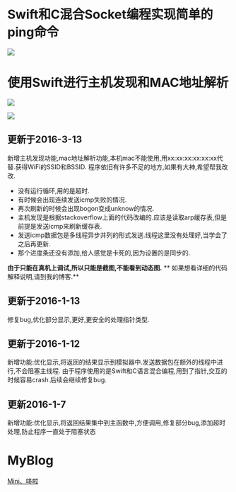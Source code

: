 # Swift和C混合Socket编程实现简单的ping命令

![][image-1]

# 使用Swift进行主机发现和MAC地址解析

![][image-2]

![][image-3]

## 更新于2016-3-13
新增主机发现功能,mac地址解析功能,本机mac不能使用,用xx:xx:xx:xx:xx:xx代替.获得WiFi的SSID和BSSID.
程序依旧有许多不足的地方,如果有大神,希望帮我改改.
- 没有运行循环,用的是超时.
- 有时候会出现连续发送icmp失败的情况.
- 再次刷新的时候会出现bogon变成unknow的情况.
- 主机发现是根据stackoverflow上面的代码改编的.应该是读取arp缓存表,但是前提是发送icmp来刷新缓存表.
- 发送icmp数据包是多线程异步并列的形式发送.线程这里没有处理好,当学会了之后再更新.
- 那个进度条还没有添加,给人感觉是卡死的,因为设置的是同步的.

 **由于只能在真机上调试,所以只能是截图,不能看到动态图.**
** 如果想看详细的代码解释说明,请到我的博客.**

## 更新于2016-1-13
修复bug,优化部分显示,更好,更安全的处理指针类型.

## 更新于2016-1-12
新增功能:优化显示,将返回的结果显示到模拟器中.发送数据包在额外的线程中进行,不会阻塞主线程.
由于程序使用的是Swift和C语言混合编程,用到了指针,交互的时候容易crash.后续会继续修复bug.

## 更新2016-1-7
新增功能:优化显示,将返回结果集中到主函数中,方便调用,修复部分bug,添加超时处理,防止程序一直处于阻塞状态

# MyBlog
[Mini、哆啦][1]

[1]:	http://www.cnblogs.com/xwjack1554239786/p/5131787.html

[image-1]:	/xwjack.gif?raw=true
[image-2]:	/xwjack1.png?raw=true
[image-3]:	/xwjack2.png?raw=true
